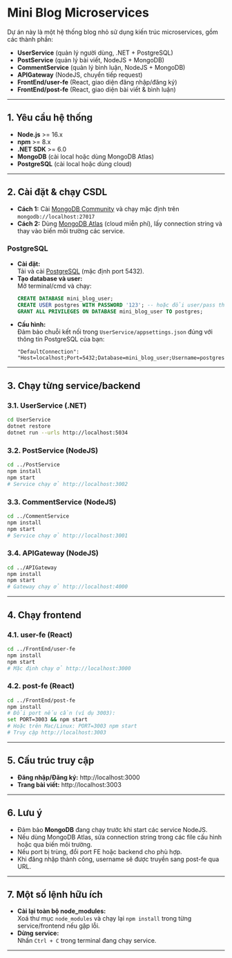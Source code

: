 # Mini Blog Microservices

Dự án này là một hệ thống blog nhỏ sử dụng kiến trúc microservices, gồm các thành phần:
- **UserService** (quản lý người dùng, .NET + PostgreSQL)
- **PostService** (quản lý bài viết, NodeJS + MongoDB)
- **CommentService** (quản lý bình luận, NodeJS + MongoDB)
- **APIGateway** (NodeJS, chuyển tiếp request)
- **FrontEnd/user-fe** (React, giao diện đăng nhập/đăng ký)
- **FrontEnd/post-fe** (React, giao diện bài viết & bình luận)

---

## 1. Yêu cầu hệ thống

- **Node.js** >= 16.x  
- **npm** >= 8.x  
- **.NET SDK** >= 6.0  
- **MongoDB** (cài local hoặc dùng MongoDB Atlas)
- **PostgreSQL** (cài local hoặc dùng cloud)
---

## 2. Cài đặt & chạy CSDL

- **Cách 1:** Cài [MongoDB Community](https://www.mongodb.com/try/download/community) và chạy mặc định trên `mongodb://localhost:27017`
- **Cách 2:** Dùng [MongoDB Atlas](https://www.mongodb.com/atlas/database) (cloud miễn phí), lấy connection string và thay vào biến môi trường các service.

### PostgreSQL

- **Cài đặt:**  
  Tải và cài [PostgreSQL](https://www.postgresql.org/download/) (mặc định port 5432).
- **Tạo database và user:**  
  Mở terminal/cmd và chạy:
  ```sql
  CREATE DATABASE mini_blog_user;
  CREATE USER postgres WITH PASSWORD '123'; -- hoặc đổi user/pass theo config của bạn
  GRANT ALL PRIVILEGES ON DATABASE mini_blog_user TO postgres;
  ```
- **Cấu hình:**  
  Đảm bảo chuỗi kết nối trong `UserService/appsettings.json` đúng với thông tin PostgreSQL của bạn:
  ```
  "DefaultConnection": "Host=localhost;Port=5432;Database=mini_blog_user;Username=postgres;Password=123"
  ```

---

## 3. Chạy từng service/backend

### 3.1. UserService (.NET)

```sh
cd UserService
dotnet restore
dotnet run --urls http://localhost:5034
```

### 3.2. PostService (NodeJS)

```sh
cd ../PostService
npm install
npm start
# Service chạy ở http://localhost:3002
```

### 3.3. CommentService (NodeJS)

```sh
cd ../CommentService
npm install
npm start
# Service chạy ở http://localhost:3001
```

### 3.4. APIGateway (NodeJS)

```sh
cd ../APIGateway
npm install
npm start
# Gateway chạy ở http://localhost:4000
```

---

## 4. Chạy frontend

### 4.1. user-fe (React)

```sh
cd ../FrontEnd/user-fe
npm install
npm start
# Mặc định chạy ở http://localhost:3000
```

### 4.2. post-fe (React)

```sh
cd ../FrontEnd/post-fe
npm install
# Đổi port nếu cần (ví dụ 3003):
set PORT=3003 && npm start
# Hoặc trên Mac/Linux: PORT=3003 npm start
# Truy cập http://localhost:3003
```

---

## 5. Cấu trúc truy cập

- **Đăng nhập/Đăng ký:** http://localhost:3000
- **Trang bài viết:** http://localhost:3003

---

## 6. Lưu ý

- Đảm bảo **MongoDB** đang chạy trước khi start các service NodeJS.
- Nếu dùng MongoDB Atlas, sửa connection string trong các file cấu hình hoặc qua biến môi trường.
- Nếu port bị trùng, đổi port FE hoặc backend cho phù hợp.
- Khi đăng nhập thành công, username sẽ được truyền sang post-fe qua URL.

---

## 7. Một số lệnh hữu ích

- **Cài lại toàn bộ node_modules:**  
  Xoá thư mục `node_modules` và chạy lại `npm install` trong từng service/frontend nếu gặp lỗi.
- **Dừng service:**  
  Nhấn `Ctrl + C` trong terminal đang chạy service.

---
